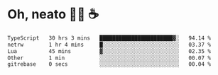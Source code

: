 # Oh, neato 🧑‍💻 ☕

<!--START_SECTION:waka-->

```txt
TypeScript   30 hrs 3 mins   ███████████████████████▓░   94.14 %
netrw        1 hr 4 mins     █░░░░░░░░░░░░░░░░░░░░░░░░   03.37 %
Lua          45 mins         ▓░░░░░░░░░░░░░░░░░░░░░░░░   02.35 %
Other        1 min           ░░░░░░░░░░░░░░░░░░░░░░░░░   00.07 %
gitrebase    0 secs          ░░░░░░░░░░░░░░░░░░░░░░░░░   00.04 %
```

<!--END_SECTION:waka-->
